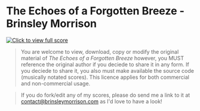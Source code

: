 # The Echoes of a Forgotten Breeze - Brinsley Morrison

[![Click to view full score](https://github.com/user-attachments/assets/40f8e89c-ca11-4b4f-ba36-8e1675c7d6b1)](/The-Echoes-of-a-Forgotten-Breeze.pdf)

> You are welcome to view, download, copy or modify the original material of *The Echoes of a Forgotten Breeze* however, you MUST reference the original author if you deciede to share it in any form. If you deciede to share it, you also must make available the source code (musically notated scores). This licence applies for both commercial and non-commercial usage.

> If you do fork/edit any of my scores, please do send me a link to it at contact@brinsleymorrison.com as I'd love to have a look!

